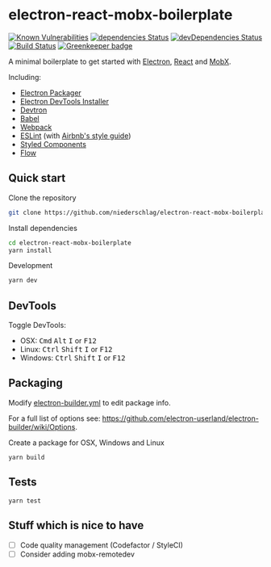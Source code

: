 # electron-react-mobx-boilerplate

[![Known Vulnerabilities](https://snyk.io/test/github/niederschlag/electron-react-mobx-boilerplate/badge.svg?targetFile=package.json)](https://snyk.io/test/github/niederschlag/electron-react-mobx-boilerplate?targetFile=package.json)
[![dependencies Status](https://david-dm.org/niederschlag/electron-react-mobx-boilerplate/status.svg)](https://david-dm.org/niederschlag/electron-react-mobx-boilerplate)
[![devDependencies Status](https://david-dm.org/niederschlag/electron-react-mobx-boilerplate/dev-status.svg)](https://david-dm.org/niederschlag/electron-react-mobx-boilerplate?type=dev)
[![Build Status](https://travis-ci.com/niederschlag/electron-react-mobx-boilerplate.svg?branch=master)](https://travis-ci.com/niederschlag/electron-react-mobx-boilerplate)
[![Greenkeeper badge](https://badges.greenkeeper.io/niederschlag/electron-react-mobx-boilerplate.svg)](https://greenkeeper.io/)

A minimal boilerplate to get started with [Electron](http://electron.atom.io/), [React](https://facebook.github.io/react/) and [MobX](https://mobx.js.org/).

Including:
* [Electron Packager](https://github.com/electron-userland/electron-packager)
* [Electron DevTools Installer](https://github.com/MarshallOfSound/electron-devtools-installer)
* [Devtron](https://github.com/electron/devtron)
* [Babel](https://babeljs.io/)
* [Webpack](https://webpack.js.org/)
* [ESLint](https://eslint.org/) (with [Airbnb's style guide](https://github.com/airbnb/javascript))
* [Styled Components](https://www.styled-components.com/)
* [Flow](https://flow.org/)

## Quick start

Clone the repository
```bash
git clone https://github.com/niederschlag/electron-react-mobx-boilerplate.git
```

Install dependencies
```bash
cd electron-react-mobx-boilerplate
yarn install
```

Development
```bash
yarn dev
```

## DevTools

Toggle DevTools:

* OSX: <kbd>Cmd</kbd> <kbd>Alt</kbd> <kbd>I</kbd> or <kbd>F12</kbd>
* Linux: <kbd>Ctrl</kbd> <kbd>Shift</kbd> <kbd>I</kbd> or <kbd>F12</kbd>
* Windows: <kbd>Ctrl</kbd> <kbd>Shift</kbd> <kbd>I</kbd> or <kbd>F12</kbd>

## Packaging

Modify [electron-builder.yml](./electron-builder.yml) to edit package info.

For a full list of options see: https://github.com/electron-userland/electron-builder/wiki/Options.

Create a package for OSX, Windows and Linux
```
yarn build
```

## Tests

```
yarn test
```

## Stuff which is nice to have
- [ ] Code quality management (Codefactor / StyleCI)
- [ ] Consider adding mobx-remotedev
